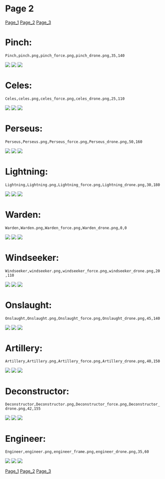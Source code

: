 # Page 2
[Page_1](./Page_1.md)
[Page_2](./Page_2.md)
[Page_3](./Page_3.md)

# **Pinch**: 

`Pinch,pinch.png,pinch_force.png,pinch_drone.png,35,140`

![](https://github.com/areon546/NovaDriftCustomSkinRepository/raw/main/custom_skins/pinch.png)
![](https://github.com/areon546/NovaDriftCustomSkinRepository/raw/main/custom_skins/pinch_force.png)
![](https://github.com/areon546/NovaDriftCustomSkinRepository/raw/main/custom_skins/pinch_drone.png)


# **Celes**: 

`Celes,celes.png,celes_force.png,celes_drone.png,25,110`

![](https://github.com/areon546/NovaDriftCustomSkinRepository/raw/main/custom_skins/celes.png)
![](https://github.com/areon546/NovaDriftCustomSkinRepository/raw/main/custom_skins/celes_force.png)
![](https://github.com/areon546/NovaDriftCustomSkinRepository/raw/main/custom_skins/celes_drone.png)


# **Perseus**: 

`Perseus,Perseus.png,Perseus_force.png,Perseus_drone.png,50,160`

![](https://github.com/areon546/NovaDriftCustomSkinRepository/raw/main/custom_skins/Perseus.png)
![](https://github.com/areon546/NovaDriftCustomSkinRepository/raw/main/custom_skins/Perseus_force.png)
![](https://github.com/areon546/NovaDriftCustomSkinRepository/raw/main/custom_skins/Perseus_drone.png)


# **Lightning**: 

`Lightning,Lightning.png,Lightning_force.png,Lightning_drone.png,30,180`

![](https://github.com/areon546/NovaDriftCustomSkinRepository/raw/main/custom_skins/Lightning.png)
![](https://github.com/areon546/NovaDriftCustomSkinRepository/raw/main/custom_skins/Lightning_force.png)
![](https://github.com/areon546/NovaDriftCustomSkinRepository/raw/main/custom_skins/Lightning_drone.png)


# **Warden**: 

`Warden,Warden.png,Warden_force.png,Warden_drone.png,0,0`

![](https://github.com/areon546/NovaDriftCustomSkinRepository/raw/main/custom_skins/Warden.png)
![](https://github.com/areon546/NovaDriftCustomSkinRepository/raw/main/custom_skins/Warden_force.png)
![](https://github.com/areon546/NovaDriftCustomSkinRepository/raw/main/custom_skins/Warden_drone.png)


# **Windseeker**: 

`Windseeker,windseeker.png,windseeker_force.png,windseeker_drone.png,20,110`

![](https://github.com/areon546/NovaDriftCustomSkinRepository/raw/main/custom_skins/windseeker.png)
![](https://github.com/areon546/NovaDriftCustomSkinRepository/raw/main/custom_skins/windseeker_force.png)
![](https://github.com/areon546/NovaDriftCustomSkinRepository/raw/main/custom_skins/windseeker_drone.png)


# **Onslaught**: 

`Onslaught,Onslaught.png,Onslaught_force.png,Onslaught_drone.png,45,140`

![](https://github.com/areon546/NovaDriftCustomSkinRepository/raw/main/custom_skins/Onslaught.png)
![](https://github.com/areon546/NovaDriftCustomSkinRepository/raw/main/custom_skins/Onslaught_force.png)
![](https://github.com/areon546/NovaDriftCustomSkinRepository/raw/main/custom_skins/Onslaught_drone.png)


# **Artillery**: 

`Artillery,Artillery.png,Artillery_force.png,Artillery_drone.png,40,150`

![](https://github.com/areon546/NovaDriftCustomSkinRepository/raw/main/custom_skins/Artillery.png)
![](https://github.com/areon546/NovaDriftCustomSkinRepository/raw/main/custom_skins/Artillery_force.png)
![](https://github.com/areon546/NovaDriftCustomSkinRepository/raw/main/custom_skins/Artillery_drone.png)


# **Deconstructor**: 

`Deconstructor,Deconstructor.png,Deconstructor_force.png,Deconstructor_drone.png,42,155`

![](https://github.com/areon546/NovaDriftCustomSkinRepository/raw/main/custom_skins/Deconstructor.png)
![](https://github.com/areon546/NovaDriftCustomSkinRepository/raw/main/custom_skins/Deconstructor_force.png)
![](https://github.com/areon546/NovaDriftCustomSkinRepository/raw/main/custom_skins/Deconstructor_drone.png)


# **Engineer**: 

`Engineer,engineer.png,engineer_frame.png,engineer_drone.png,35,60`

![](https://github.com/areon546/NovaDriftCustomSkinRepository/raw/main/custom_skins/engineer.png)
![](https://github.com/areon546/NovaDriftCustomSkinRepository/raw/main/custom_skins/engineer_frame.png)
![](https://github.com/areon546/NovaDriftCustomSkinRepository/raw/main/custom_skins/engineer_drone.png)

[Page_1](./Page_1.md)
[Page_2](./Page_2.md)
[Page_3](./Page_3.md)
